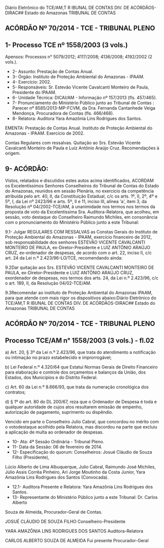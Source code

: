 Diário Eletrônico do TCE/AM,T R IBUNAL DE CONTAS DIV. DE ACÓRDÃOS-DIRAC## Estado do Amazonas TRIBUNAL DE CONTAS

## ACÓRDÃO Nº 70/2014 - TCE - TRIBUNAL PLENO

## 1- Processo TCE nº 1558/2003 (3 vols.)

Apensos: Processos n° 5079/2012; 4117/2008; 4136/2008; 4192/2002 (2 vols.).

- 2- Assunto: Prestação de Contas Anual.
- 3- Órgão: Instituto de Proteção Ambiental do Amazonas - IPAAM.
- 4- Exercício: 2002.
- 5-  Responsáveis: Sr.  Estevão  Vicente  Cavalcanti  Monteiro  de  Paula,  Presidente  do IPAAM.
- 6- Unidade Técnica: DICAI/AM - Informação nº 157/2013 (fls. 457/465).
- 7-  Pronunciamento  do  Ministério  Público  junto  ao  Tribunal  de  Contas :  Parecer  nº 8585/2013-MP-FCVM,  da  Dra.  Fernanda  Cantanhede  Veiga  Mendonça,  Procuradora  de Contas (fls. 466/468).
- 8- Relatora: Auditora Yara Amazônia Lins Rodrigues dos Santos.

EMENTA: Prestação de Contas Anual. Instituto de Proteção Ambiental do Amazonas - IPAAM. Exercício de 2002.

Contas  Regulares  com  ressalvas.  Quitação ao Srs. Estevão Vicente Cavalcanti Monteiro de Paula e Luiz Antônio Araújo Cruz. Recomendações à origem.

## 9- ACÓRDÃO:

Vistos, relatados e discutidos estes autos acima identificados,  ACORDAM os Excelentíssimos  Senhores  Conselheiros do Tribunal de Contas do Estado do Amazonas, reunidos em sessão Plenária, no exercício da competência atribuída pelo  art. 40, II, da Constituição Estadual, c/c os arts. 1º, II, 2º, 4º e 5º, I, da Lei nº 2423/96 e arts. 5º, II e 11, inciso III, alínea 'a', item 3, da Resolução nº 04/2002-TCE/AM, à unanimidade nos termos  nos  termos  da  proposta  de  voto  da  Excelentíssima  Sra.  Auditora-Relatora,  que acolheu, em sessão, voto destaque do Conselheiro Raimundo Michiles, em consonância com o pronunciamento do Ministério Público junto a este Tribunal:

9.1-  Julgar REGULARES  COM  RESSALVAS as  Constas  Gerais  do Instituto de Proteção Ambiental do Amazonas - IPAAM, exercício financeiro de 2012, sob responsabilidade dos  senhores  ESTEVÃO  VICENTE  CAVALCANTI  MONTEIRO  DE PAULA,  ex-Diretor-Presidente  e LUIZ  ANTÔNIO  ARAÚJO  CRUZ,  ex-ordenador  de despesas,  de  acordo  com  o  art.  22,  inciso  II,  c/c  art.  24  da  Lei  n.º  2.423/96-LO/TCE, recomendando ainda:

9.2Dar quitação aos Srs. ESTEVÃO VICENTE CAVALCANTI MONTEIRO  DE  PAULA,  ex-Diretor-Presidente  e  LUIZ  ANTÔNIO  ARAÚJO  CRUZ,  exordenador de despesas, nos termos dos arts. 24, da Lei n.º 2.423/96, c/c o art. 189, II, da Resolução 04/02-TCE/AM.

9.3Recomendar ao  instituto  de  Proteção  Ambiental  do  Amazonas  IPAAM, para que atende com mais rigor os dispositivos abaixo:Diário Eletrônico do TCE/AM,T R IBUNAL DE CONTAS DIV. DE ACÓRDÃOS-DIRAC## Estado do Amazonas TRIBUNAL DE CONTAS

## ACÓRDÃO Nº 70/2014 - TCE - TRIBUNAL PLENO

## Processo TCE/AM n° 1558/2003 (3 vols.) - fl.02

a) Art. 20, § 3º da Lei n.º 2.423/96, que trata do atendimento a notificação ou intimação no prazo estabelecido e improrrogável;

b) Lei Federal n.º 4.320/64 que Estatui Normas Gerais de Direito Financeiro para  elaboração  e  controle  dos  orçamentos  e  balanços  da  União,  dos  Estados,  dos Municípios e do Distrito Federal.

c)  Art.  60  da  Lei  n.º  8.666/93,  que  trata  da  numeração  cronológica  dos contratos;

d) § 1º do art. 80 do DL 200/67, reza que o Ordenador de Despesa é toda e qualquer  autoridade  de  cujos  atos  resultarem  emissão  de  empenho,  autorização  de pagamento, suprimento ou dispêndio.

Vencido  em  parte  o  Conselheiro  Julio  Cabral,  que  concordou  no  mérito  com  o  votodestaque acolhido pela Relatora, mas discordou na parte que excluiu a aplicação de multa ao ordenador de despesas.

- 10- Ata: 4ª Sessão Ordinária - Tribunal Pleno.
- 11- Data da Sessão: 06 de fevereiro de 2014.
- 12- Especificação do quorum: Conselheiros: Josué Cláudio de Souza Filho (Presidente),

Lúcio  Alberto  de  Lima  Albuquerque,  Julio  Cabral,  Raimundo  José  Michiles,  Júlio  Assis Corrêa Pinheiro, Ari Jorge Moutinho da Costa Junior, Yara Amazônia Lins Rodrigues dos Santos (Convocada).

- 12.1- Auditora Presente e Relatora: Yara Amazônia Lins Rodrigues dos Santos.
- 13-  Representante  do  Ministério  Público  junto  a  este  Tribunal: Dr. Carlos  Alberto

Souza de Almeida, Procurador-Geral de Contas.

JOSUÉ CLÁUDIO DE SOUZA FILHO Conselheiro-Presidente

YARA AMAZÔNIA LINS RODRIGUES DOS SANTOS Auditora-Relatora

CARLOS ALBERTO SOUZA DE ALMEIDA Fui presente Procurador-Geral